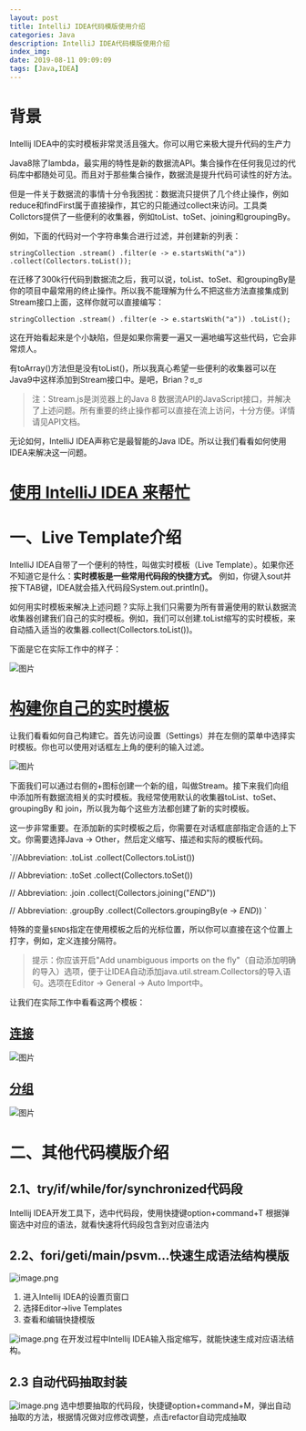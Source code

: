 ```yaml
---
layout: post
title: IntelliJ IDEA代码模版使用介绍
categories: Java
description: IntelliJ IDEA代码模版使用介绍
index_img: 
date: 2019-08-11 09:09:09
tags: [Java,IDEA]
---
```

# 背景
Intellij IDEA中的实时模板非常灵活且强大。你可以用它来极大提升代码的生产力

Java8除了lambda，最实用的特性是新的数据流API。集合操作在任何我见过的代码库中都随处可见。而且对于那些集合操作，数据流是提升代码可读性的好方法。

但是一件关于数据流的事情十分令我困扰：数据流只提供了几个终止操作，例如reduce和findFirst属于直接操作，其它的只能通过collect来访问。工具类Collctors提供了一些便利的收集器，例如toList、toSet、joining和groupingBy。

例如，下面的代码对一个字符串集合进行过滤，并创建新的列表：

`stringCollection
  .stream()
  .filter(e -> e.startsWith("a"))
  .collect(Collectors.toList());
`

在迁移了300k行代码到数据流之后，我可以说，toList、toSet、和groupingBy是你的项目中最常用的终止操作。所以我不能理解为什么不把这些方法直接集成到Stream接口上面，这样你就可以直接编写：

`stringCollection
  .stream()
  .filter(e -> e.startsWith("a"))
  .toList();
`

这在开始看起来是个小缺陷，但是如果你需要一遍又一遍地编写这些代码，它会非常烦人。

有toArray()方法但是没有toList()，所以我真心希望一些便利的收集器可以在Java9中这样添加到Stream接口中。是吧，Brian？ಠ\_ಠ

> 注：Stream.js是浏览器上的Java 8 数据流API的JavaScript接口，并解决了上述问题。所有重要的终止操作都可以直接在流上访问，十分方便。详情请见API文档。

无论如何，IntelliJ IDEA声称它是最智能的Java IDE。所以让我们看看如何使用IDEA来解决这一问题。

# [使用 IntelliJ IDEA 来帮忙](https://mp.weixin.qq.com/s?__biz=MzUzMTA2NTU2Ng==&mid=2247487551&idx=1&sn=18f64ba49f3f0f9d8be9d1fdef8857d9&scene=21#wechat_redirect)

# 一、Live Template介绍
IntelliJ IDEA自带了一个便利的特性，叫做实时模板（Live Template）。如果你还不知道它是什么：**实时模板是一些常用代码段的快捷方式。** 例如，你键入sout并按下TAB键，IDEA就会插入代码段System.out.println()。

如何用实时模板来解决上述问题？实际上我们只需要为所有普遍使用的默认数据流收集器创建我们自己的实时模板。例如，我们可以创建.toList缩写的实时模板，来自动插入适当的收集器.collect(Collectors.toList())。

下面是它在实际工作中的样子：

![图片](https://mmbiz.qpic.cn/mmbiz_gif/6mychickmupXo3YZtg2jsqBkcy1lcXjJ0QuzDVpiaA4007WycwoA9K4MkRbXQXvwhhCAwbMXTuHqWBYjutKlf0cQ/640?wx_fmt=gif&tp=webp&wxfrom=5&wx_lazy=1)

# [构建你自己的实时模板](https://mp.weixin.qq.com/s?__biz=MzUzMTA2NTU2Ng==&mid=2247487551&idx=1&sn=18f64ba49f3f0f9d8be9d1fdef8857d9&scene=21#wechat_redirect)

让我们看看如何自己构建它。首先访问设置（Settings）并在左侧的菜单中选择实时模板。你也可以使用对话框左上角的便利的输入过滤。

![图片](https://mmbiz.qpic.cn/mmbiz_jpg/6mychickmupXo3YZtg2jsqBkcy1lcXjJ0K37JDhzuRAMTgniaZY21wuT5zNFZThYyR7MmEp57qib3QeWPILzKVoiaw/640?wx_fmt=jpeg&tp=webp&wxfrom=5&wx_lazy=1&wx_co=1)

下面我们可以通过右侧的+图标创建一个新的组，叫做Stream。接下来我们向组中添加所有数据流相关的实时模板。我经常使用默认的收集器toList、toSet、groupingBy 和 join，所以我为每个这些方法都创建了新的实时模板。

这一步非常重要。在添加新的实时模板之后，你需要在对话框底部指定合适的上下文。你需要选择Java → Other，然后定义缩写、描述和实际的模板代码。

`//Abbreviation: .toList
.collect(Collectors.toList())

// Abbreviation: .toSet
.collect(Collectors.toSet())

// Abbreviation: .join
.collect(Collectors.joining("$END$"))

// Abbreviation: .groupBy
.collect(Collectors.groupingBy(e -> $END$))
`

特殊的变量`$END$`指定在使用模板之后的光标位置，所以你可以直接在这个位置上打字，例如，定义连接分隔符。

> 提示：你应该开启"Add unambiguous imports on the fly"（自动添加明确的导入）选项，便于让IDEA自动添加java.util.stream.Collectors的导入语句。选项在Editor → General → Auto Import中。

让我们在实际工作中看看这两个模板：

## [连接](https://mp.weixin.qq.com/s?__biz=MzUzMTA2NTU2Ng==&mid=2247487551&idx=1&sn=18f64ba49f3f0f9d8be9d1fdef8857d9&scene=21#wechat_redirect)

![图片](https://mmbiz.qpic.cn/mmbiz_gif/6mychickmupXo3YZtg2jsqBkcy1lcXjJ0Tj5I4Yz9rfiarnrCW9TPbOVjq84ibFuhNGYict7vJd5a77qJIN87Vj7RA/640?wx_fmt=gif&tp=webp&wxfrom=5&wx_lazy=1)

## [分组](https://mp.weixin.qq.com/s?__biz=MzUzMTA2NTU2Ng==&mid=2247487551&idx=1&sn=18f64ba49f3f0f9d8be9d1fdef8857d9&scene=21#wechat_redirect)

![图片](https://mmbiz.qpic.cn/mmbiz_gif/6mychickmupXo3YZtg2jsqBkcy1lcXjJ05JM5ua6b3LnlQegHwlL41icyx4gbgiaWFs53Kic54eJzurtRhfRbruKwA/640?wx_fmt=gif&tp=webp&wxfrom=5&wx_lazy=1)


# 二、其他代码模版介绍

## 2.1、try/if/while/for/synchronized代码段

Intellij IDEA开发工具下，选中代码段，使用快捷键option+command+T 根据弹窗选中对应的语法，就看快速将代码段包含到对应语法内

## 2.2、fori/geti/main/psvm...快速生成语法结构模版

![image.png](https://cdn.nlark.com/yuque/0/2020/png/2545557/1602590096018-5311e794-8e88-48b3-bbeb-0fa6076f7520.png#align=left&display=inline&height=361&margin=%5Bobject%20Object%5D&name=image.png&originHeight=722&originWidth=982&size=401048&status=done&style=none&width=491)

1.  进入Intellij IDEA的设置页窗口
2.  选择Editor\->live Templates
3.  查看和编辑快捷模版

![image.png](https://cdn.nlark.com/yuque/0/2020/png/2545557/1602590209597-454b1bdf-545a-4a9b-9da0-2606c08a8d0b.png#align=left&display=inline&height=129&margin=%5Bobject%20Object%5D&name=image.png&originHeight=257&originWidth=673&size=49944&status=done&style=none&width=336.5)
在开发过程中Intellij IDEA输入指定缩写，就能快速生成对应语法结构。

## 2.3 自动代码抽取封装

![image.png](https://cdn.nlark.com/yuque/0/2020/png/2545557/1602592322151-2e112f6a-a687-405e-8b0f-0812e39f88d7.png#align=left&display=inline&height=354&margin=%5Bobject%20Object%5D&name=image.png&originHeight=707&originWidth=900&size=223054&status=done&style=none&width=450)
选中想要抽取的代码段，快捷键option+command+M，弹出自动抽取的方法，根据情况做对应修改调整，点击refactor自动完成抽取
